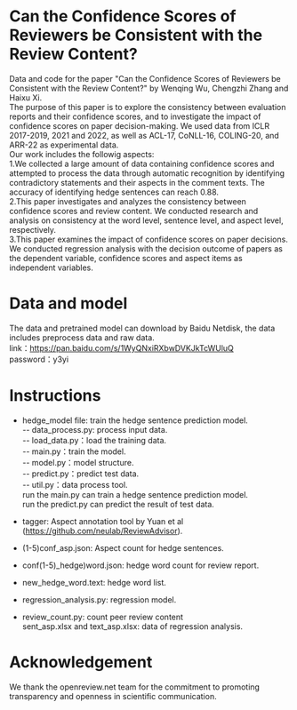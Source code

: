 # Can the Confidence Scores of Reviewers be Consistent with the Review Content?
Data and code for the paper "Can the Confidence Scores of Reviewers be Consistent with the Review Content?" by Wenqing Wu, Chengzhi Zhang and Haixu Xi. <br>
The purpose of this paper is to explore the consistency between evaluation reports and their confidence scores, and to investigate the impact of confidence scores on paper decision-making. We used data from ICLR 2017-2019, 2021 and 2022, as well as ACL-17, CoNLL-16, COLING-20, and ARR-22 as experimental data.<br>
Our work includes the followig aspects:<br>
1.We collected a large amount of data containing confidence scores and attempted to process the data through automatic recognition by identifying contradictory statements and their aspects in the comment texts. The accuracy of identifying hedge sentences can reach 0.88. <br>
2.This paper investigates and analyzes the consistency between confidence scores and review content. We conducted research and analysis on consistency at the word level, sentence level, and aspect level, respectively. <br>
3.This paper examines the impact of confidence scores on paper decisions. We conducted regression analysis with the decision outcome of papers as the dependent variable, confidence scores and aspect items as independent variables.
# Data and model
The data and pretrained model can download by Baidu Netdisk, the data includes preprocess data and raw data.<br>
link：https://pan.baidu.com/s/1WyQNxiRXbwDVKJkTcWUluQ <br>
password：y3yi <br>
# Instructions
- hedge_model file: train the hedge sentence prediction model.<br>
-- data_process.py: process input data.<br>
-- load_data.py：load the training data.<br>
-- main.py：train the model.<br>
-- model.py：model structure.<br>
-- predict.py：predict test data.<br>
-- util.py：data process tool.<br>
run the main.py can train a hedge sentence prediction model.<br>
run the predict.py can predict the result of test data.<br>
- tagger: Aspect annotation tool by Yuan et al (https://github.com/neulab/ReviewAdvisor).<br>

- (1-5)conf_asp.json: Aspect count for hedge sentences.<br>

- conf(1-5)_hedge)word.json: hedge word count for review report.<br>

- new_hedge_word.text: hedge word list.

- regression_analysis.py: regression model. <br>

- review_count.py: count peer review content<br>
sent_asp.xlsx and text_asp.xlsx: data of regression analysis.
# Acknowledgement
We thank the openreview.net team for the commitment to promoting transparency and openness in scientific communication.
